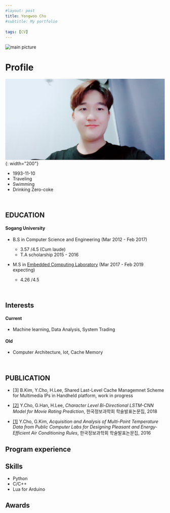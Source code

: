 ```yaml
---
#layout: post
title: Yongwoo Cho
#subtitle: My portfolio

tags: [CV]
---
```


<!--
#You can write regular [markdown](http://markdowntutorial.com/) here and Jekyll will automatically convert it to a nice webpage.  I strongly encourage you to [take 5 minutes to learn how to write in markdown](http://markdowntutorial.com/) - it'll teach you how to transform regular text into bold/italics/headings/tables/etc.-->
![main picture](/img/jeju.jpg)
# Profile 
![Profile picture](/img/profile.jpg){: width="200"}  
* 1993-11-10  
* Traveling  
* Swimming  
* Drinking Zero-coke 

&nbsp;
## EDUCATION  
#### Sogang University    
   * B.S in Computer Science and Engineering (Mar 2012 - Feb 2017)
     * 3.57 /4.5 (Cum laude)  
     * T.A scholarship 2015 - 2016    

   * M.S in [Embedded Computing Laboratory](http://ecl.sogang.ac.kr) (Mar 2017 - Feb 2019 expecting) 
     * 4.26 /4.5
     
&nbsp;

## Interests 
#### Current
* Machine learning, Data Analysis, System Trading   
     
#### Old
* Computer Architecture, Iot, Cache Memory   
    
&nbsp;   
## PUBLICATION    
  * [3] B.Kim, Y.Cho, H.Lee, Shared Last-Level Cache Managemnet Scheme for Multimedia IPs in Handheld platform, work in progress
  
  * [[2]](http://www.dbpia.co.kr/Journal/ArticleDetail/NODE07503227) Y.Cho, G.Han, H.Lee, _Character Level Bi-Directional LSTM-CNN Model for Movie Rating Prediction_, 한국정보과학회 학술발표논문집, 2018
  
  * [[1]](http://www.dbpia.co.kr/Journal/ArticleDetail/NODE07116284) Y.Cho, G.Kim, _Acquisition and Analysis of Multi-Point Temperature Data from Public Computer Labs for Designing Pleasant and Energy-Efficient Air Conditioning Rules_,  한국정보과학회 학술발표논문집, 2016
## Program experience
## Skills
* Python
* C/C++
* Lua for Arduino
## Awards
<!--
Here's a useless table:
| Number | Next number | Previous number |
| :------ |:--- | :--- |
| Five | Six | Four |
| Ten | Eleven | Nine |
| Seven | Eight | Six |
| Two | Three | One |

How about a yummy crepe?

![Crepe](http://s3-media3.fl.yelpcdn.com/bphoto/cQ1Yoa75m2yUFFbY2xwuqw/348s.jpg)

Here's a code chunk:

~~~
var foo = function(x) {
  return(x + 5);
}
foo(3)
~~~

And here is the same code with syntax highlighting:

```javascript
var foo = function(x) {
  return(x + 5);
}
foo(3)
```

And here is the same code yet again but with line numbers:

{% highlight javascript linenos %}
var foo = function(x) {
  return(x + 5);
}
foo(3)
{% endhighlight %}

## Boxes
You can add notification, warning and error boxes like this:

### Notification

{: .box-note}
**Note:** This is a notification box.

### Warning

{: .box-warning}
**Warning:** This is a warning box.

### Error

{: .box-error}
**Error:** This is an error box.

-->
